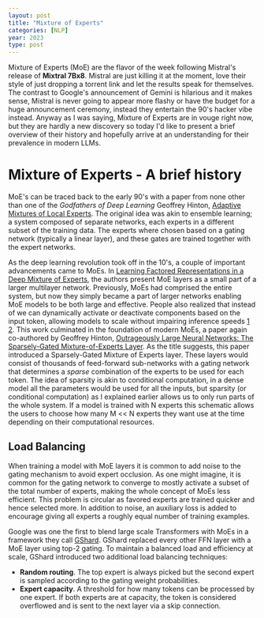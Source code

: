 ```yaml
---
layout: post
title: "Mixture of Experts"
categories: [NLP]
year: 2023
type: post
---
```


Mixture of Experts (MoE) are the flavor of the week following Mistral's release of **Mixtral 7Bx8**. Mistral are just killing it at the moment, love their style of just dropping a torrent link and let the results speak for themselves. The contrast to Google's announcement of Gemini is hilarious and it makes sense, Mistral is never going to appear more flashy or have the budget for a huge announcement ceremony, instead they entertain the 90's hacker vibe instead. Anyway as I was saying, Mixture of Experts are in vouge right now, but they are hardly a new discovery so today I'd like to present a brief overview of their history and hopefully arrive at an understanding for their prevalence in modern LLMs.

# Mixture of Experts - A brief history

MoE's can be traced back to the early 90's with a paper from none other than one of the _Godfathers of Deep Learning_ Geoffrey Hinton, [Adaptive Mixtures of Local Experts](https://ieeexplore.ieee.org/document/6797059). The original idea was akin to ensemble learning; a system composed of separate networks, each experts in a different subset of the training data. The experts where chosen based on a gating network (typically a linear layer), and these gates are trained together with the expert networks.

As the deep learning revolution took off in the 10's, a couple of important advancements came to MoEs. In [Learning Factored Representations in a Deep Mixture of Experts](https://arxiv.org/abs/1312.4314), the authors present MoE layers as a small part of a larger multilayer network. Previously, MoEs had comprised the entire system, but now they simply became a part of larger networks enabling MoE models to be both large and effective. People also realized that instead of we can dynamically activate or deactivate components based on the input token, allowing models to scale without impairing inference speeds [1](https://openreview.net/pdf?id=BNYMo3QRxh7PwR1riEDL) [2](https://arxiv.org/abs/1308.3432). This work culminated in the foundation of modern MoEs, a paper again co-authored by Geoffrey Hinton, [Outrageously Large Neural Networks: The Sparsely-Gated Mixture-of-Experts Layer](https://arxiv.org/abs/1701.06538). As the title suggests, this paper introduced a Sparsely-Gated Mixture of Experts layer. These layers would consist of thousands of feed-forward sub-networks with a gating network that determines a _sparse_ combination of the experts to be used for each token. The idea of sparsity is akin to conditional computation, in a dense model all the parameters would be used for all the inputs, but sparsity (or conditional computation) as I explained earlier allows us to only run parts of the whole system. If a model is trained with N experts this schematic allows the users to choose how many M << N experts they want use at the time depending on their computational resources.

## Load Balancing

When training a model with MoE layers it is common to add noise to the gating mechanism to avoid expert occlusion. As one might imagine, it is common for the gating network to converge to mostly activate a subset of the total number of experts, making the whole concept of MoEs less efficient. This problem is circular as favored experts are trained quicker and hence selected more. In addition to noise, an auxiliary loss is added to encourage giving all experts a roughly equal number of training examples.

Google was one the first to blend large scale Transformers with MoEs in a framework they call [GShard](https://arxiv.org/abs/2006.16668). GShard replaced every other FFN layer with a MoE layer using top-2 gating. To maintain a balanced load and efficiency at scale, GShard introduced two additional load balancing techniques:

- **Random routing**. The top expert is always picked but the second expert is sampled according to the gating weight probabilities.
- **Expert capacity**. A threshold for how many tokens can be processed by one expert. If both experts are at capacity, the token is considered overflowed and is sent to the next layer via a skip connection.
